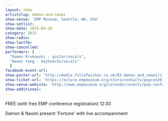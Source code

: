 ```yaml
---
layout: show
artistslug: damon-and-naomi
show-venue: 'EMP Museum, Seattle, WA, USA'
show-setlist: 
show-date: 2015-04-18
category: 2015
show-radio: 
show-lastfm: 
show-cancelled: 
performers: [
  "Damon Krukowski - guitar/vocals",
  "Naomi Yang - keyboards/vocals"
  ]
facebook-event-url: 
show-poster-url: 'http://media.fullofwishes.co.uk/03-damon_and_naomi/sleeves/damon-and-naomi-fortune.jpg'
show-ticket-url: 'https://estore.empmuseum.org/store/contacts/popcon2015.asp?from=program'
show-venue-website: 'http://www.empmuseum.org/calendar/events/pop-conference-presents-damon-naomi.aspx'
show-additional: 
---
```

<p>FREE (with free EMP conference registration) 12:30</p><p>Damon & Naomi present 'Fortune' with live accompaniment</p>